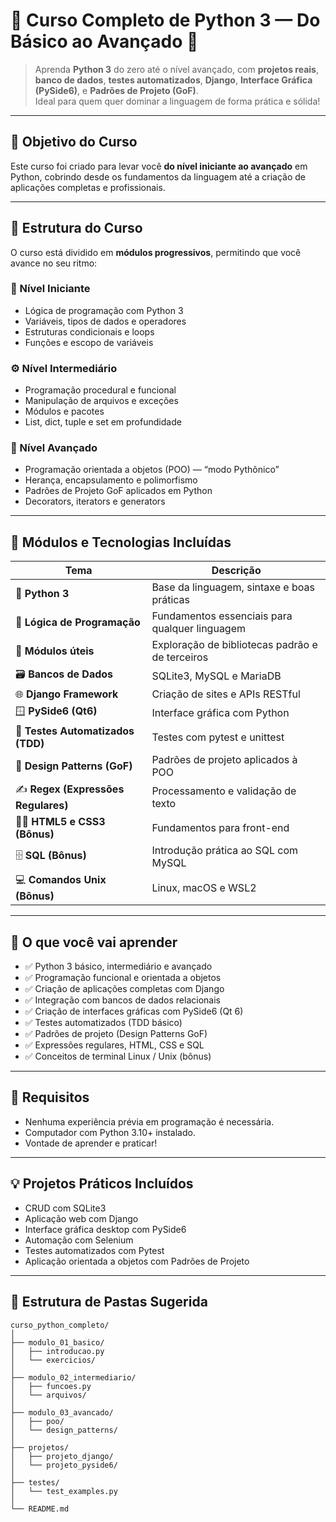 # 🐍 Curso Completo de Python 3 — Do Básico ao Avançado 🚀

> Aprenda **Python 3** do zero até o nível avançado, com **projetos reais**, **banco de dados**, **testes automatizados**, **Django**, **Interface Gráfica (PySide6)**, e **Padrões de Projeto (GoF)**.  
> Ideal para quem quer dominar a linguagem de forma prática e sólida!

---

## 🎯 Objetivo do Curso

Este curso foi criado para levar você **do nível iniciante ao avançado** em Python, cobrindo desde os fundamentos da linguagem até a criação de aplicações completas e profissionais.

---

## 🧭 Estrutura do Curso

O curso está dividido em **módulos progressivos**, permitindo que você avance no seu ritmo:

### 🐣 Nível Iniciante
- Lógica de programação com Python 3  
- Variáveis, tipos de dados e operadores  
- Estruturas condicionais e loops  
- Funções e escopo de variáveis  

### ⚙️ Nível Intermediário
- Programação procedural e funcional  
- Manipulação de arquivos e exceções  
- Módulos e pacotes  
- List, dict, tuple e set em profundidade  

### 🧱 Nível Avançado
- Programação orientada a objetos (POO) — “modo Pythônico”  
- Herança, encapsulamento e polimorfismo  
- Padrões de Projeto GoF aplicados em Python  
- Decorators, iterators e generators  

---

## 🧰 Módulos e Tecnologias Incluídas

| Tema | Descrição |
|------|------------|
| 🐍 **Python 3** | Base da linguagem, sintaxe e boas práticas |
| 🧠 **Lógica de Programação** | Fundamentos essenciais para qualquer linguagem |
| 🧩 **Módulos úteis** | Exploração de bibliotecas padrão e de terceiros |
| 🗃️ **Bancos de Dados** | SQLite3, MySQL e MariaDB |
| 🌐 **Django Framework** | Criação de sites e APIs RESTful |
| 🪟 **PySide6 (Qt6)** | Interface gráfica com Python |
| 🧪 **Testes Automatizados (TDD)** | Testes com pytest e unittest |
| 🧱 **Design Patterns (GoF)** | Padrões de projeto aplicados à POO |
| ✍️ **Regex (Expressões Regulares)** | Processamento e validação de texto |
| 🧑‍💻 **HTML5 e CSS3 (Bônus)** | Fundamentos para front-end |
| 🗄️ **SQL (Bônus)** | Introdução prática ao SQL com MySQL |
| 💻 **Comandos Unix (Bônus)** | Linux, macOS e WSL2 |

---

## 📘 O que você vai aprender

- ✅ Python 3 básico, intermediário e avançado  
- ✅ Programação funcional e orientada a objetos  
- ✅ Criação de aplicações completas com Django  
- ✅ Integração com bancos de dados relacionais  
- ✅ Criação de interfaces gráficas com PySide6 (Qt 6)  
- ✅ Testes automatizados (TDD básico)  
- ✅ Padrões de projeto (Design Patterns GoF)  
- ✅ Expressões regulares, HTML, CSS e SQL  
- ✅ Conceitos de terminal Linux / Unix (bônus)

---

## 🧠 Requisitos

- Nenhuma experiência prévia em programação é necessária.  
- Computador com Python 3.10+ instalado.  
- Vontade de aprender e praticar!

---

## 💡 Projetos Práticos Incluídos

- CRUD com SQLite3  
- Aplicação web com Django  
- Interface gráfica desktop com PySide6  
- Automação com Selenium  
- Testes automatizados com Pytest  
- Aplicação orientada a objetos com Padrões de Projeto  

---

## 🧩 Estrutura de Pastas Sugerida

```text
curso_python_completo/
│
├── modulo_01_basico/
│   ├── introducao.py
│   └── exercicios/
│
├── modulo_02_intermediario/
│   ├── funcoes.py
│   └── arquivos/
│
├── modulo_03_avancado/
│   ├── poo/
│   └── design_patterns/
│
├── projetos/
│   ├── projeto_django/
│   └── projeto_pyside6/
│
├── testes/
│   └── test_examples.py
│
└── README.md
